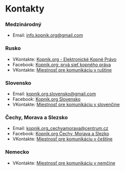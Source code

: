 # Kontakty

### Medzinárodný

- Email: [info.kopnik.org@gmail.com](mailto:info.kopnik.org@gmail.com)

### Rusko

- VKontakte: [Kopnik.org - Elektronické Kopné Právo](https://vk.com/kopnik_org)
- Facebook: [Kopnik.org: prvá sieť kopného práva](https://www.facebook.com/kopnik.org)
- VKontakte: [Miestnosť pre komunikáciu v ruštine](https://vk.me/join/gPg9/g6wjgknBe034BdDdOdcjvU1MtJKZ7o=)

### Slovensko

- Email: [kopnik.org.slovensko@gmail.com](mailto:kopnik.org.slovensko@gmail.com)
- Facebook: [Kopnik.org Slovensko](https://www.facebook.com/Kopnikorg-Slovensko-101296908796560)
- VKontakte: [Miestnosť pre komunikáciu v slovenčine](https://vk.me/join/ZSCVBGO4a0LoMW4lNGcVJd8CHxUuW2vUBPw=)

### Čechy, Morava a Slezsko

- Email: [kopnik.org_cechyamorava@centrum.cz](mailto:kopnik.org_cechyamorava@centrum.cz)
- Facebook: [Kopnik.org Čechy, Morava a Slezko](https://www.facebook.com/Kopnikorg-%C4%8Cechy-Morava-a-Slezko-109367031307453)
- VKontakte: [Miestnosť pre komunikáciu v češtine](https://vk.me/join/g2yb7XBo9y7tUicteV6G4FeEAMFE0yUGSUU=)

### Nemecko

- VKontakte: [Miestnosť pre komunikáciu v nemčine](https://vk.me/join/W0zNFuTarP4nFi81vOyBsVBPsAYoyGYJgRY=)
